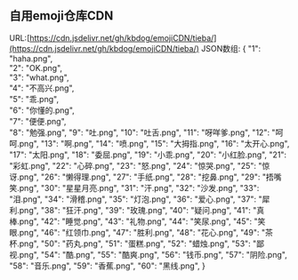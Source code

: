 ## 自用emoji仓库CDN
URL:[https://cdn.jsdelivr.net/gh/kbdog/emojiCDN/tieba/](https://cdn.jsdelivr.net/gh/kbdog/emojiCDN/tieba/)
JSON数组:
{
  "1": "haha.png",  
  "2": "OK.png",  
  "3": "what.png",  
  "4": "不高兴.png",  
  "5": "乖.png",  
  "6": "你懂的.png",  
  "7": "便便.png",  
  "8": "勉强.png",
  "9": "吐.png",
  "10": "吐舌.png",
  "11": "呀咩爹.png",
  "12": "呵呵.png",
  "13": "啊.png",
  "14": "喷.png",
  "15": "大拇指.png",
  "16": "太开心.png",
  "17": "太阳.png",
  "18": "委屈.png",
  "19": "小乖.png",
  "20": "小红脸.png",
  "21": "彩虹.png",
  "22": "心碎.png",
  "23": "怒.png",
  "24": "惊哭.png",
  "25": "惊讶.png",
  "26": "懒得理.png",
  "27": "手纸.png",
  "28": "挖鼻.png",
  "29": "捂嘴笑.png",
  "30": "星星月亮.png",
  "31": "汗.png",
  "32": "沙发.png",
  "33": "泪.png",
  "34": "滑稽.png",
  "35": "灯泡.png",
  "36": "爱心.png",
  "37": "犀利.png",
  "38": "狂汗.png",
  "39": "玫瑰.png",
  "40": "疑问.png",
  "41": "真棒.png",
  "42": "睡觉.png",
  "43": "礼物.png",
  "44": "笑尿.png",
  "45": "笑眼.png",
  "46": "红领巾.png",
  "47": "胜利.png",
  "48": "花心.png",
  "49": "茶杯.png",
  "50": "药丸.png",
  "51": "蛋糕.png",
  "52": "蜡烛.png",
  "53": "鄙视.png",
  "54": "酷.png",
  "55": "酷爽.png",
  "56": "钱币.png",
  "57": "阴险.png",
  "58": "音乐.png",
  "59": "香蕉.png",
  "60": "黑线.png",
}

